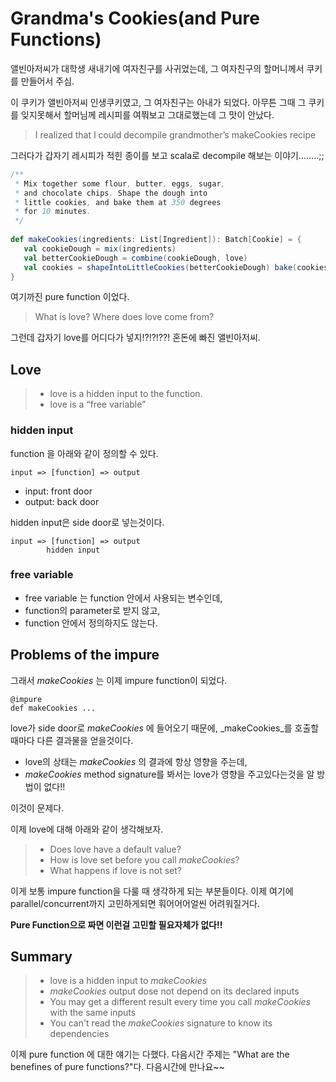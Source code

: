 # Grandma's Cookies(and Pure Functions)

앨빈아저씨가 대학생 새내기에 여자친구를 사귀었는데, 그 여자친구의 할머니께서 쿠키를 만들어서 주심.

이 쿠키가 앨빈아저씨 인생쿠키였고, 그 여자친구는 아내가 되었다. 아무튼 그때 그 쿠키를 잊지못해서 할머님께 레시피를 여쭤보고 그대로했는데 그 맛이 안났다. 

> I realized that I could decompile grandmother’s makeCookies recipe

그러다가 갑자기 레시피가 적힌 종이를 보고 scala로 decompile 해보는 이야기........;;

```scala
/**
 * Mix together some flour, butter, eggs, sugar,
 * and chocolate chips. Shape the dough into
 * little cookies, and bake them at 350 degrees
 * for 10 minutes.
 */
 
def makeCookies(ingredients: List[Ingredient]): Batch[Cookie] = { 
   val cookieDough = mix(ingredients)
   val betterCookieDough = combine(cookieDough, love)
   val cookies = shapeIntoLittleCookies(betterCookieDough) bake(cookies, 350.DegreesFahrenheit, 10.Minutes)
}
```
여기까진 pure function 이었다. 

> What is love? Where does love come from?

그런데 갑자기 love를 어디다가 넣지!?!?!??! 혼돈에 빠진 앨빈아저씨.

## Love

> - love is a hidden input to the function.
> - love is a “free variable”

### hidden input 

function 을 아래와 같이 정의할 수 있다.

```
input => [function] => output
```

- input: front door
- output: back door

hidden input은 side door로 넣는것이다.

```
input => [function] => output
		hidden input
```

### free variable

- free variable 는 function 안에서 사용되는 변수인데,
- function의 parameter로 받지 않고, 
- function 안에서 정의하지도 않는다.

## Problems of the impure

그래서 _makeCookies_ 는 이제 impure function이 되었다.

```
@impure
def makeCookies ...
```

love가 side door로 _makeCookies_ 에 들어오기 때문에, _makeCookies_를 호출할 때마다 다른 결과물을 얻을것이다.

- love의 상태는 _makeCookies_ 의 결과에 항상 영향을 주는데,
- _makeCookies_ method signature를 봐서는 love가 영향을 주고있다는것을 알 방법이 없다!!

이것이 문제다.

이제 love에 대해 아래와 같이 생각해보자.

> - Does love have a default value?
> - How is love set before you call _makeCookies_?
> - What happens if love is not set?

이게 보통 impure function을 다룰 때 생각하게 되는 부분들이다. 이제 여기에 parallel/concurrent까지 고민하게되면 훠어어어얼씬 어려워질거다.

**Pure Function으로 짜면 이런걸 고민할 필요자체가 없다!!**

## Summary

> - love is a hidden input to _makeCookies_
> - _makeCookies_ output dose not depend on its declared inputs
> - You may get a different result every time you call _makeCookies_ with the same inputs
> - You can't read the _makeCookies_ signature to know its dependencies

이제 pure function 에 대한 얘기는 다했다. 다음시간 주제는 "What are the benefines of pure functions?"다. 다음시간에 만나요~~ 

